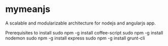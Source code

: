 mymeanjs
========
A scalable and modularizable architecture for nodejs and angularjs app.


Prerequisites to install
    sudo npm -g install coffee-script
    sudo npm -g install nodemon
    sudo npm -g install express
    sudo npm -g install grunt-cli
